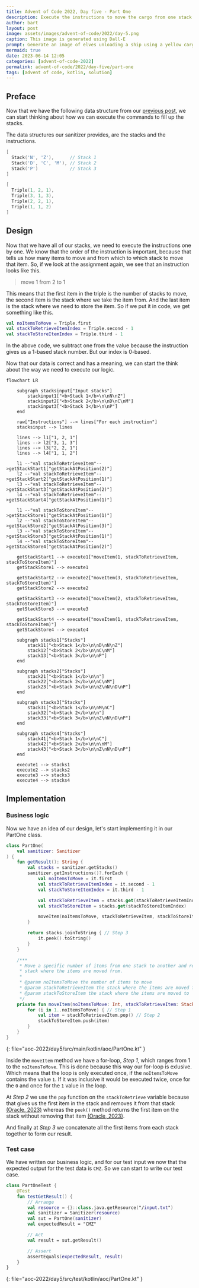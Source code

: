 ```yaml
---
title: Advent of Code 2022, Day five - Part One
description: Execute the instructions to move the cargo from one stack to another.
author: bart
layout: post
image: assets/images/advent-of-code/2022/day-5.png
caption: This image is generated using Dall-E
prompt: Generate an image of elves unloading a ship using a yellow cargo crane in a minimalistic flat style
mermaid: true
date: 2023-06-14 12:05
categories: [advent-of-code-2022]
permalink: advent-of-code/2022/day-five/part-one
tags: [advent of code, kotlin, solution]
---
```


## Preface

Now that we have the following data structure from our [previous post](./2023-06-07-sanitizer.md), we can start thinking about how we can execute the commands to fill up the stacks.

The data structures our sanitizer provides, are the stacks and the instructions.

```kotlin
[
  Stack('N', 'Z'),      // Stack 1
  Stack('D', 'C', 'M'), // Stack 2
  Stack('P')            // Stack 3
]
```

```kotlin
[
  Triple(1, 2, 1),
  Triple(3, 1, 3),
  Triple(2, 2, 1),
  Triple(1, 1, 2)
]
```

## Design

Now that we have all of our stacks, we need to execute the instructions one by one. We know that the order of the instruction is important, because that tells us how many items to move and from which to which stack to move that item. So, if we look at the assignment again, we see that an instruction looks like this.

> move 1 from 2 to 1

This means that the first item in the triple is the number of stacks to move, the second item is the stack where we take the item from. And the last item is the stack where we need to store the item. So if we put it in code, we get something like this.

```kotlin
val noItemsToMove = Triple.first
val stackToRetrieveItemIndex = Triple.second - 1
val stackToStoreItemIndex = Triple.third - 1
```

In the above code, we subtract one from the value because the instruction gives us a 1-based stack number. But our index is 0-based.

Now that our data is correct and has a meaning, we can start the think about the way we need to execute our logic.

```mermaid
flowchart LR

    subgraph stacksinput["Input stacks"]
        stackinput1["<b>Stack 1</b>\n\nN\nZ"]
        stackinput2["<b>Stack 2</b>\n\nD\nC\nM"]
        stackinput3["<b>Stack 3</b>\n\nP"]
    end

    raw["Instructions"] --> lines["For each instruction"]
    stacksinput --> lines

    lines --> l1["1, 2, 1"]
    lines --> l2["3, 1, 3"]
    lines --> l3["2, 2, 1"]
    lines --> l4["1, 1, 2"]

    l1 --"val stackToRetrieveItem"-->getStackStart1["getStackAtPosition(2)"]
    l2 --"val stackToRetrieveItem"-->getStackStart2["getStackAtPosition(1)"]
    l3 --"val stackToRetrieveItem"-->getStackStart3["getStackAtPosition(2)"]
    l4 --"val stackToRetrieveItem"-->getStackStart4["getStackAtPosition(1)"]

    l1 --"val stackToStoreItem"-->getStackStore1["getStackAtPosition(1)"]
    l2 --"val stackToStoreItem"-->getStackStore2["getStackAtPosition(3)"]
    l3 --"val stackToStoreItem"-->getStackStore3["getStackAtPosition(1)"]
    l4 --"val stackToStoreItem"-->getStackStore4["getStackAtPosition(2)"]

    getStackStart1 --> execute1["moveItem(1, stackToRetrieveItem, stackToStoreItem)"]
    getStackStore1 --> execute1

    getStackStart2 --> execute2["moveItem(3, stackToRetrieveItem, stackToStoreItem)"]
    getStackStore2 --> execute2

    getStackStart3 --> execute3["moveItem(2, stackToRetrieveItem, stackToStoreItem)"]
    getStackStore3 --> execute3

    getStackStart4 --> execute4["moveItem(1, stackToRetrieveItem, stackToStoreItem)"]
    getStackStore4 --> execute4

    subgraph stacks1["Stacks"]
        stack11["<b>Stack 1</b>\n\nD\nN\nZ"]
        stack12["<b>Stack 2</b>\n\nC\nM"]
        stack13["<b>Stack 3</b>\n\nP"]
    end

    subgraph stacks2["Stacks"]
        stack21["<b>Stack 1</b>\n\n"]
        stack22["<b>Stack 2</b>\n\nC\nM"]
        stack23["<b>Stack 3</b>\n\nZ\nN\nD\nP"]
    end

    subgraph stacks3["Stacks"]
        stack31["<b>Stack 1</b>\n\nM\nC"]
        stack32["<b>Stack 2</b>\n\n"]
        stack33["<b>Stack 3</b>\n\nZ\nN\nD\nP"]
    end

    subgraph stacks4["Stacks"]
        stack41["<b>Stack 1</b>\n\nC"]
        stack42["<b>Stack 2</b>\n\n\nM"]
        stack43["<b>Stack 3</b>\n\nZ\nN\nD\nP"]
    end

    execute1 --> stacks1
    execute2 --> stacks2
    execute3 --> stacks3
    execute4 --> stacks4

```

## Implementation

### Business logic

Now we have an idea of our design, let's start implementing it in our PartOne class.

```kotlin
class PartOne(
    val sanitizer: Sanitizer
) {
    fun getResult(): String {
        val stacks = sanitizer.getStacks()
        sanitizer.getInstructions()?.forEach {
            val noItemsToMove = it.first
            val stackToRetrieveItemIndex = it.second - 1
            val stackToStoreItemIndex = it.third - 1

            val stackToRetrieveItem = stacks.get(stackToRetrieveItemIndex)
            val stackToStoreItem = stacks.get(stackToStoreItemIndex)

            moveItem(noItemsToMove, stackToRetrieveItem, stackToStoreItem)
        }

        return stacks.joinToString { // Step 3
            it.peek().toString()
        }
    }

    /***
     * Move a specific number of items from one stack to another and remove them from the
     * stack where the items are moved from.
     *
     * @param noItemsToMove the number of items to move
     * @param stackToRetrieveItem the stack where the items are moved from
     * @param stackToStoreItem the stack where the items are moved to
     */
    private fun moveItem(noItemsToMove: Int, stackToRetrieveItem: Stack<Char>, stackToStoreItem: Stack<Char>) {
        for (i in 1..noItemsToMove) { // Step 1
            val item = stackToRetrieveItem.pop() // Step 2
            stackToStoreItem.push(item)
        }
    }
}
```
{: file="aoc-2022/day5/src/main/kotlin/aoc/PartOne.kt" }

Inside the `moveItem` method we have a for-loop, _Step 1_, which ranges from 1 to the `noItemsToMove`. This is done because this way our for-loop is exlusive. Which means that the loop is only executed once, if the `noItemsToMove` contains the value `1`. If it was inclusive it would be executed twice, once for the `0` and once for the `1` value in the loop.

At _Step 2_ we use the `pop` function on the `stackToRetrieve` variable because that gives us the first item in the stack and removes it from that stack [(Oracle, 2023)](https://docs.oracle.com/javase/8/docs/api/java/util/Stack.html#pop--) whereas the `peek()` method returns the first item on the stack without removing that item [(Oracle, 2023)](https://docs.oracle.com/javase/8/docs/api/java/util/Stack.html#peek--).

And finally at _Step 3_ we concatenate all the first items from each stack together to form our result.

### Test case

We have written our business logic, and for our test input we now that the expected output for the test data is `CMZ`. So we can start to write our test case.

```kotlin
class PartOneTest {
    @Test
    fun testGetResult() {
        // Arrange
        val resource = {}::class.java.getResource("/input.txt")
        val sanitizer = Sanitizer(resource)
        val sut = PartOne(sanitizer)
        val expectedResult = "CMZ"

        // Act
        val result = sut.getResult()

        // Assert
        assertEquals(expectedResult, result)
    }
}
```
{: file="aoc-2022/day5/src/test/kotlin/aoc/PartOne.kt" }
